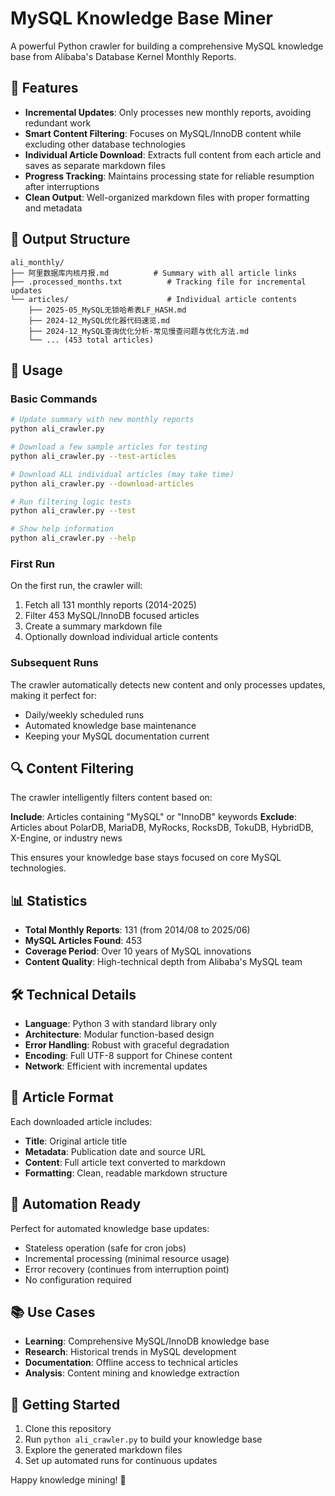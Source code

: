 # MySQL Knowledge Base Miner

A powerful Python crawler for building a comprehensive MySQL knowledge base from Alibaba's Database Kernel Monthly Reports.

## 🎯 Features

- **Incremental Updates**: Only processes new monthly reports, avoiding redundant work
- **Smart Content Filtering**: Focuses on MySQL/InnoDB content while excluding other database technologies
- **Individual Article Download**: Extracts full content from each article and saves as separate markdown files
- **Progress Tracking**: Maintains processing state for reliable resumption after interruptions
- **Clean Output**: Well-organized markdown files with proper formatting and metadata

## 📁 Output Structure

```
ali_monthly/
├── 阿里数据库内核月报.md          # Summary with all article links
├── .processed_months.txt          # Tracking file for incremental updates
└── articles/                      # Individual article contents
    ├── 2025-05_MySQL无锁哈希表LF_HASH.md
    ├── 2024-12_MySQL优化器代码速览.md
    ├── 2024-12_MySQL查询优化分析-常见慢查问题与优化方法.md
    └── ... (453 total articles)
```

## 🚀 Usage

### Basic Commands

```bash
# Update summary with new monthly reports
python ali_crawler.py

# Download a few sample articles for testing
python ali_crawler.py --test-articles

# Download ALL individual articles (may take time)
python ali_crawler.py --download-articles

# Run filtering logic tests
python ali_crawler.py --test

# Show help information
python ali_crawler.py --help
```

### First Run
On the first run, the crawler will:
1. Fetch all 131 monthly reports (2014-2025)
2. Filter 453 MySQL/InnoDB focused articles
3. Create a summary markdown file
4. Optionally download individual article contents

### Subsequent Runs
The crawler automatically detects new content and only processes updates, making it perfect for:
- Daily/weekly scheduled runs
- Automated knowledge base maintenance
- Keeping your MySQL documentation current

## 🔍 Content Filtering

The crawler intelligently filters content based on:

**Include**: Articles containing "MySQL" or "InnoDB" keywords
**Exclude**: Articles about PolarDB, MariaDB, MyRocks, RocksDB, TokuDB, HybridDB, X-Engine, or industry news

This ensures your knowledge base stays focused on core MySQL technologies.

## 📊 Statistics

- **Total Monthly Reports**: 131 (from 2014/08 to 2025/06)
- **MySQL Articles Found**: 453
- **Coverage Period**: Over 10 years of MySQL innovations
- **Content Quality**: High-technical depth from Alibaba's MySQL team

## 🛠 Technical Details

- **Language**: Python 3 with standard library only
- **Architecture**: Modular function-based design
- **Error Handling**: Robust with graceful degradation
- **Encoding**: Full UTF-8 support for Chinese content
- **Network**: Efficient with incremental updates

## 📝 Article Format

Each downloaded article includes:
- **Title**: Original article title
- **Metadata**: Publication date and source URL
- **Content**: Full article text converted to markdown
- **Formatting**: Clean, readable markdown structure

## 🔄 Automation Ready

Perfect for automated knowledge base updates:
- Stateless operation (safe for cron jobs)
- Incremental processing (minimal resource usage)
- Error recovery (continues from interruption point)
- No configuration required

## 📚 Use Cases

- **Learning**: Comprehensive MySQL/InnoDB knowledge base
- **Research**: Historical trends in MySQL development
- **Documentation**: Offline access to technical articles
- **Analysis**: Content mining and knowledge extraction

## 🎉 Getting Started

1. Clone this repository
2. Run `python ali_crawler.py` to build your knowledge base
3. Explore the generated markdown files
4. Set up automated runs for continuous updates

Happy knowledge mining! 🚀

